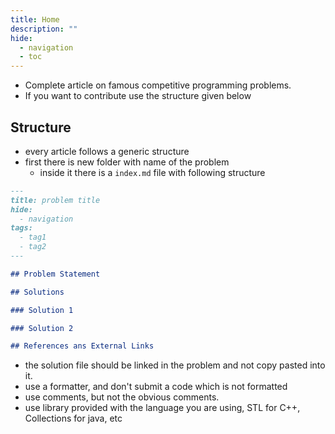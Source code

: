 ```yaml
---
title: Home
description: ""
hide:
  - navigation
  - toc
---
```


- Complete article on famous competitive programming problems.
- If you want to contribute use the structure given below

## Structure

- every article follows a generic structure
- first there is new folder with name of the problem
    - inside it there is a `index.md` file with following structure

```md
---
title: problem title
hide:
  - navigation
tags:
  - tag1
  - tag2
---

## Problem Statement

## Solutions

### Solution 1

### Solution 2

## References ans External Links
```

- the solution file should be linked in the problem and not
  copy pasted into it.
- use a formatter, and don't submit a code which is not formatted
- use comments, but not the obvious comments.
- use library provided with the language you are using,
  STL for C++, Collections for java, etc